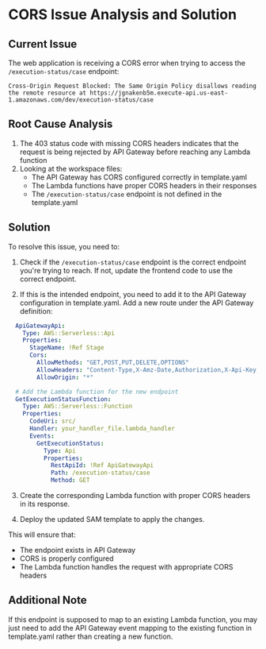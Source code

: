 # CORS Issue Analysis and Solution

## Current Issue
The web application is receiving a CORS error when trying to access the `/execution-status/case` endpoint:
```
Cross-Origin Request Blocked: The Same Origin Policy disallows reading the remote resource at https://jgnakenb5m.execute-api.us-east-1.amazonaws.com/dev/execution-status/case
```

## Root Cause Analysis
1. The 403 status code with missing CORS headers indicates that the request is being rejected by API Gateway before reaching any Lambda function
2. Looking at the workspace files:
   - The API Gateway has CORS configured correctly in template.yaml
   - The Lambda functions have proper CORS headers in their responses
   - The `/execution-status/case` endpoint is not defined in the template.yaml

## Solution
To resolve this issue, you need to:

1. Check if the `/execution-status/case` endpoint is the correct endpoint you're trying to reach. If not, update the frontend code to use the correct endpoint.

2. If this is the intended endpoint, you need to add it to the API Gateway configuration in template.yaml. Add a new route under the API Gateway definition:

```yaml
  ApiGatewayApi:
    Type: AWS::Serverless::Api
    Properties:
      StageName: !Ref Stage
      Cors:
        AllowMethods: "GET,POST,PUT,DELETE,OPTIONS"
        AllowHeaders: "Content-Type,X-Amz-Date,Authorization,X-Api-Key,X-Amz-Security-Token"
        AllowOrigin: "*"

  # Add the Lambda function for the new endpoint
  GetExecutionStatusFunction:
    Type: AWS::Serverless::Function
    Properties:
      CodeUri: src/
      Handler: your_handler_file.lambda_handler
      Events:
        GetExecutionStatus:
          Type: Api
          Properties:
            RestApiId: !Ref ApiGatewayApi
            Path: /execution-status/case
            Method: GET
```

3. Create the corresponding Lambda function with proper CORS headers in its response.

4. Deploy the updated SAM template to apply the changes.

This will ensure that:
- The endpoint exists in API Gateway
- CORS is properly configured
- The Lambda function handles the request with appropriate CORS headers

## Additional Note
If this endpoint is supposed to map to an existing Lambda function, you may just need to add the API Gateway event mapping to the existing function in template.yaml rather than creating a new function.